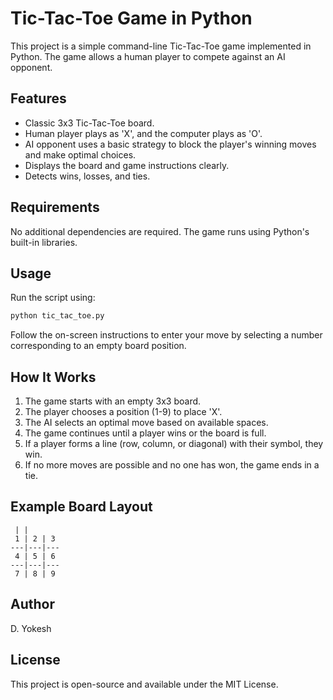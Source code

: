 # Tic-Tac-Toe Game in Python

This project is a simple command-line Tic-Tac-Toe game implemented in Python. The game allows a human player to compete against an AI opponent.

## Features
- Classic 3x3 Tic-Tac-Toe board.
- Human player plays as 'X', and the computer plays as 'O'.
- AI opponent uses a basic strategy to block the player's winning moves and make optimal choices.
- Displays the board and game instructions clearly.
- Detects wins, losses, and ties.

## Requirements
No additional dependencies are required. The game runs using Python's built-in libraries.

## Usage
Run the script using:

```bash
python tic_tac_toe.py
```

Follow the on-screen instructions to enter your move by selecting a number corresponding to an empty board position.

## How It Works
1. The game starts with an empty 3x3 board.
2. The player chooses a position (1-9) to place 'X'.
3. The AI selects an optimal move based on available spaces.
4. The game continues until a player wins or the board is full.
5. If a player forms a line (row, column, or diagonal) with their symbol, they win.
6. If no more moves are possible and no one has won, the game ends in a tie.

## Example Board Layout
```
 | | 
 1 | 2 | 3 
---|---|---
 4 | 5 | 6 
---|---|---
 7 | 8 | 9 
```

## Author
D. Yokesh

## License
This project is open-source and available under the MIT License.

